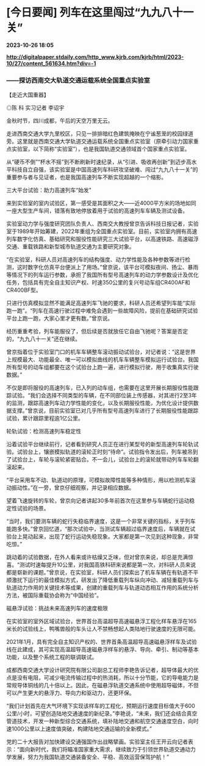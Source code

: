 # [今日要闻] 列车在这里闯过“九九八十一关”

**2023-10-26 18:05**

**http://digitalpaper.stdaily.com/http_www.kjrb.com/kjrb/html/2023-10/27/content_561634.htm?div=-1**

### ——探访西南交大轨道交通运载系统全国重点实验室

【走近大国重器】

 ◎陈 科 实习记者 李诏宇

 金秋时节，四川成都，午后的天空万里无云。

 走进西南交通大学九里校区，只见一排排暗红色建筑掩映在宁谧葱茏的校园绿道旁。这里就是西南交通大学轨道交通运载系统全国重点实验室（原牵引动力国家重点实验室，以下简称“实验室”），也是我国轨道交通领域首个国家重点实验室。

 从“硬币不倒”“杯水不摇”到不断刷新时速纪录，从“引进、吸收再创新”到迈步高水平科技自立自强，该实验室是中国高速列车科研攻坚破难、闯过“九九八十一关”的重要参与者与见证者，也是我国高速列车不断实现超越的一个缩影。

 三大平台试验：助力高速列车“始发”

 来到实验室的室内试验区，第一感受是其面积之大——近4000平方米的场地如同一座大型生产车间，错落有致地停放着用于试验的高速列车车辆及测试设备。

 实验室动力学与强度研究团队负责人、西南交大教授曾京告诉科技日报记者，实验室于1989年开始筹建，2022年重组为全国重点实验室。目前，实验室内拥有高速列车数字化仿真、基础研究和服役性能研究三大试验平台，以高速铁路、高速磁浮交通、重载铁路和新型城市轨道交通为主要研究对象。

 “在实验室，科研人员对高速列车的结构强度、动力学性能及各种参数等进行检测，这时数字化仿真平台便派上了用场。”曾京说，该平台可模拟夜间、扬尘、暴雨等情况下的列车运行参数，承担了我国所有型号高速列车的动力学参数设计及优化任务，包括具有完全自主知识产权、时速350公里的复兴号动车组CR400AF和CR400BF型。

 只进行仿真模拟显然不能满足高速列车飞驰的要求，科研人员还希望列车能“实际跑一跑”。“列车在高速行驶过程中难免会遇到一些故障风险，提前在基础研究试验平台上跑一跑，大家心里才更有数。”曾京说。

 经历重重考验，列车能服役了，但后续是否就放任它自由飞驰呢？答案是否定的，“九九八十一关”还在继续。

 曾京指着位于实验室门口的机车车辆整车滚动振动试验台，对记者说：“这是世界上规模最大、功能最全、唯一可以模拟曲线的机车车辆整车模拟运行试验台。我国所有型号的动车组都要在这个试验台上跑一遍，进行模拟行驶，用于收集真实行驶数据。”

 不仅是即将服役的高速列车，已入列的动车组，也需要在这里开展长期服役性能跟踪试验。“我们会选择不同类型的车辆，在不同部位装上传感器，对其进行2至3年的监测，跟踪高速列车动力学性能的变化，以及长期服役性能，为优化设计提供数据支撑。”曾京说，目前实验室已对几乎所有型号高速列车进行了长期服役性能跟踪试验，累计跟踪里程逾1亿公里。

 轮轨试验：检测高速列车稳定性

 沿着试验平台继续前行，记者看到研究人员正在进行某型号的新型高速列车轮轨试验。试验台上，镶嵌模拟轨道的滚轮正时刻“待命”。试验指令发出后，列车被吊到了试验台上，车轮与滚轮紧密贴合。不一会儿，试验台上的滚轮就带动列车车轮翻滚起来。

 “平台采用车不动、轨道动的原理，可模拟故障性能等多种情形，用以检测机车滚动振动性。”在一旁，曾京仔细观察，并记录相应数据。

 望着飞速旋转的车轮，曾京向记者讲起30多年前首次在这里参与车辆蛇行运动稳定性试验的场景。

 “当时，我们要测车辆的蛇行失稳临界速度，这是一个非常关键的指标，关乎列车能跑多快。”曾京回忆道，“那次试验中，当测试车辆超过临界速度后，车辆就在试验台上晃动起来，出现了蛇行运动失稳现象。大家都是第一次见到这种现象，非常吃惊。”

 跳动着的试验数据，在外人看来或许枯燥又乏味，但对曾京来说，却总是充满惊喜。“测试时速每提升10公里，对我国高铁科研来说都是第一次，对科研人员来说都是崭新的课题。”曾京说，在实验室，科研人员们探索出了机车车辆在有轨道不平顺激扰下运行的最佳模拟方式，研发出了降低重载列车纵向冲动、减轻重载列车与轨道动力作用的关键技术等成果，创建的重载列车与轨道动态相互作用的系统分析方法，被国际重载协会称为“中国经验”。

 磁悬浮试验：挑战未来高速列车的速度极限

 在实验室的室外区域试验台，世界首台高温超导高速磁悬浮工程化样车悬浮在165米长的试验线上，鸭嘴兽般的车头让人不禁畅想起人类陆地行驶速度的无限可能。

 2021年1月，具有完全自主知识产权的、世界首条高温超导高速磁悬浮样车及试验线在此建成，其可实现高温超导高速磁悬浮样车的悬浮、导向、牵引、制动等基本功能，以及整个系统工程的联调联试。

 成都西南交通大学设计研究院有限公司副总工程师李艳告诉记者，超导体最大的优点是没有电阻，可减少电流传输过程中的热消耗，所以十分节能，它的导电能力是常规导体铜线的几十倍以上。因此，在磁悬浮轨道交通系统中使用超导磁体，不但可以产生更大的悬浮力、导向力和驱动力，还更环保。

 “我们计划首先在大气环境下实现该样车的工程化，预期运行速度目标值大于600公里/小时，可望创造陆地交通速度的新纪录。”李艳说，“未来，我们还会结合真空管道技术，开发一种新型综合交通系统，填补陆地交通和航空交通速度空白，向时速1000公里以上速度值突破，构建陆地交通运输的全新模式。”

 党的二十大报告对加快建设交通强国作出战略擘画。实验室主任王开云向记者表示：“面向新时代，我们将瞄准国家重大需求，继续致力于引领世界轨道交通动力学发展，努力为我国轨道交通装备安全、平稳、高效运营保驾护航！”